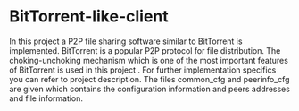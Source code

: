 # BitTorrent-like-client
In this project a P2P file sharing software similar to BitTorrent is implemented. BitTorrent is a popular P2P protocol for file distribution. The choking-unchoking mechanism which is one of the most important features of BitTorrent is used in this project . For further implementation specifics you can refer to project description.  The files common_cfg and peerinfo_cfg are given which contains the configuration information and peers addresses and file information.
